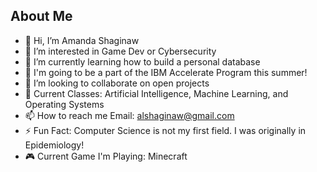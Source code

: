 ## About Me

- 👋 Hi, I’m Amanda Shaginaw
- 👀 I’m interested in Game Dev or Cybersecurity
- 🌱 I’m currently learning how to build a personal database
- 🎉 I'm going to be a part of the IBM Accelerate Program this summer!
- 💞️ I’m looking to collaborate on open projects
- 📓 Current Classes: Artificial Intelligence, Machine Learning, and Operating Systems
- 📫 How to reach me Email: alshaginaw@gmail.com
- ⚡ Fun Fact: Computer Science is not my first field. I was originally in Epidemiology!
- 🎮 Current Game I'm Playing: Minecraft
<!---
ashaginaw/ashaginaw is a ✨ special ✨ repository because its `README.md` (this file) appears on your GitHub profile.
You can click the Preview link to take a look at your changes.
--->
